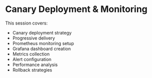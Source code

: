 # Canary Deployment & Monitoring

This session covers:
- Canary deployment strategy
- Progressive delivery
- Prometheus monitoring setup
- Grafana dashboard creation
- Metrics collection
- Alert configuration
- Performance analysis
- Rollback strategies
